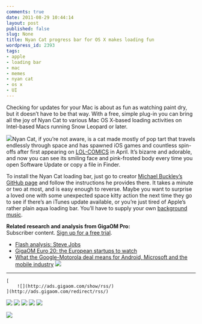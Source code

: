 ```yaml
---
comments: true
date: 2011-08-29 10:44:14
layout: post
published: false
slug: None
title: Nyan Cat progress bar for OS X makes loading fun
wordpress_id: 2393
tags:
- apple
- loading bar
- mac
- memes
- nyan cat
- os x
- UI
---
```


Checking for updates for your Mac is about as fun as watching paint dry, but it doesn’t have to be that way. With a free, simple plug-in you can bring all the joy of Nyan Cat to various Mac OS X-based loading activities on Intel-based Macs running Snow Leopard or later.




![](http://gigaom2.files.wordpress.com/2011/08/software-update.png?w=480&h=240)Nyan Cat, if you’re not aware, is a cat made mostly of pop tart that travels endlessly through space and has spawned iOS games and countless spin-offs after first appearing on [LOL-COMICS](http://www.prguitarman.com/index.php?id=348) in April. It’s bizarre and adorable, and now you can see its smiling face and pink-frosted body every time you open Software Update or copy a file in Finder.




To install the Nyan Cat loading bar, just go to creator [Michael Buckley’s GitHub page](https://github.com/MichaelBuckley/NCProgressIndicator) and follow the instructions he provides there. It takes a minute or two at most, and is easy enough to reverse. Maybe you want to surprise a loved one with some unexpected space kitty action the next time they go to see if there’s an iTunes update available, or you’re just tired of Apple’s rather plain aqua loading bar. You’ll have to supply your own [background music](http://momolabo.lolipop.jp/nyancatsong/Nyan/Nyanyanyanyanyanyanya!.html).




**Related research and analysis from GigaOM Pro:**  
Subscriber content. [Sign up for a free trial](http://pro.gigaom.com/?utm_source=apple&utm_medium=editorial&utm_campaign=auto3&utm_term=398702+nyan-cat-progress-bar-for-os-x-makes-loading-fun&utm_content=etherin).

  * [Flash analysis: Steve Jobs](http://pro.gigaom.com/2011/08/flash-analysis-steve-jobs/?utm_source=apple&utm_medium=editorial&utm_campaign=auto3&utm_term=398702+nyan-cat-progress-bar-for-os-x-makes-loading-fun&utm_content=etherin)
  * [GigaOM Euro 20: the European startups to watch](http://pro.gigaom.com/2011/08/gigaom-euro-20-the-european-startups-to-watch/?utm_source=apple&utm_medium=editorial&utm_campaign=auto3&utm_term=398702+nyan-cat-progress-bar-for-os-x-makes-loading-fun&utm_content=etherin)
  * [What the Google-Motorola deal means for Android, Microsoft and the mobile industry](http://pro.gigaom.com/2011/08/what-the-google-motorola-deal-means-for-android-microsoft-and-the-mobile-industry/?utm_source=apple&utm_medium=editorial&utm_campaign=auto3&utm_term=398702+nyan-cat-progress-bar-for-os-x-makes-loading-fun&utm_content=etherin)
![](http://stats.wordpress.com/b.gif?host=gigaom.com&blog=14960843&post=398702&subd=gigaom2&ref=&feed=1)

* * *


	[
		![](http://ads.gigaom.com/show/rss/)
	](http://ads.gigaom.com/redirect/rss/)



[![](http://feeds.feedburner.com/~ff/TheAppleBlog?d=yIl2AUoC8zA)](http://feeds.feedburner.com/~ff/TheAppleBlog?a=5t4YfQTlGU8:K8otnvWgSsM:yIl2AUoC8zA) [![](http://feeds.feedburner.com/~ff/TheAppleBlog?i=5t4YfQTlGU8:K8otnvWgSsM:D7DqB2pKExk)](http://feeds.feedburner.com/~ff/TheAppleBlog?a=5t4YfQTlGU8:K8otnvWgSsM:D7DqB2pKExk) [![](http://feeds.feedburner.com/~ff/TheAppleBlog?i=5t4YfQTlGU8:K8otnvWgSsM:V_sGLiPBpWU)](http://feeds.feedburner.com/~ff/TheAppleBlog?a=5t4YfQTlGU8:K8otnvWgSsM:V_sGLiPBpWU) [![](http://feeds.feedburner.com/~ff/TheAppleBlog?i=5t4YfQTlGU8:K8otnvWgSsM:F7zBnMyn0Lo)](http://feeds.feedburner.com/~ff/TheAppleBlog?a=5t4YfQTlGU8:K8otnvWgSsM:F7zBnMyn0Lo) [![](http://feeds.feedburner.com/~ff/TheAppleBlog?i=5t4YfQTlGU8:K8otnvWgSsM:guobEISWfyQ)](http://feeds.feedburner.com/~ff/TheAppleBlog?a=5t4YfQTlGU8:K8otnvWgSsM:guobEISWfyQ)


![](http://feeds.feedburner.com/~r/TheAppleBlog/~4/5t4YfQTlGU8)
